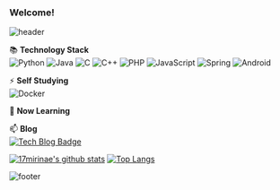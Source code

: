 ### Welcome!

![header](https://capsule-render.vercel.app/api?type=waving&color=auto&height=300&section=header&text=17%20mirinae&fontSize=90)

📚 <b>Technology Stack</b><br>
![Python](https://img.shields.io/badge/Python-3776AB?logo=Python&logoColor=white)
![Java](https://img.shields.io/badge/Java-007396?logo=Java&logoColor=white)
![C](https://img.shields.io/badge/C-A8B9CC?logo=C&logoColor=white)
![C++](https://img.shields.io/badge/C++-00599C?logo=C++&logoColor=white)
![PHP](https://img.shields.io/badge/PHP-777BB4?logo=PHP&logoColor=white)
![JavaScript](https://img.shields.io/badge/JavaScript-F7DF1E?logo=JavaScript&logoColor=white)
![Spring](https://img.shields.io/badge/Spring-6DB33F?logo=Spring&logoColor=white)
![Android](https://img.shields.io/badge/Android-3DDC84?logo=Android&logoColor=white)

⚡ <b>Self Studying</b><br>
![Docker](https://img.shields.io/badge/Docker-2496ED?logo=Docker&logoColor=white)

📝 <b>Now Learning</b><br>

📫 <b>Blog</b><br>
[![Tech Blog Badge](http://img.shields.io/badge/-Tech%20Blog-black?logo=GitBloge&link=https://17mirinae.github.io/)](https://17mirinae.github.io/)

[![17mirinae's github stats](https://github-readme-stats.vercel.app/api?username=17mirinae)](https://github.com/anuraghazra/github-readme-stats)
[![Top Langs](https://github-readme-stats.vercel.app/api/top-langs/?username=17mirinae&layout=compact)](https://github.com/anuraghazra/github-readme-stats)

![footer](https://capsule-render.vercel.app/api?type=waving&color=auto&section=footer)
